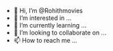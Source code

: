 - 👋 Hi, I’m @Rohithmovies
- 👀 I’m interested in ...
- 🌱 I’m currently learning ...
- 💞️ I’m looking to collaborate on ...
- 📫 How to reach me ...

<!---
Rohithmovies/Rohithmovies is a ✨ special ✨ repository because its `README.md` (this file) appears on your GitHub profile.
You can click the Preview link to take a look at your changes.
--->
